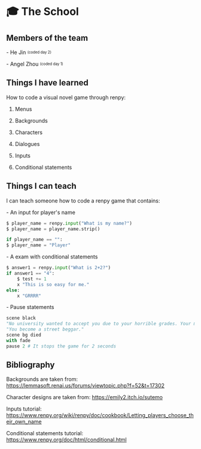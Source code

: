 # 🎓 The School

## Members of the team

\- He Jin <sup><sub>(coded day 2)<sub><sup>

\- Angel Zhou <sup><sub>(coded day 1)<sub><sup>

## Things I have learned

How to code a visual novel game through renpy:

1. Menus

2. Backgrounds

3. Characters

4. Dialogues

5. Inputs

6. Conditional statements

## Things I can teach

I can teach someone how to code a renpy game that contains:

\- An input for player's name
```Python
$ player_name = renpy.input("What is my name?")
$ player_name = player_name.strip()

if player_name == "":
$ player_name = "Player"
```

\- A exam with conditional statements
```Python
$ answer1 = renpy.input("What is 2+2?")
if answer1 == "4":
    $ test += 1
    x "This is so easy for me."
else:
    x "GRRRR"
```

\- Pause statements
```Python
scene black
"No university wanted to accept you due to your horrible grades. Your mom kicked you out of the house for scoring so bad in your exam and accused you to be adopted. Maybe you should have studied." 
"You become a street beggar."
scene bg died
with fade
pause 2 # It stops the game for 2 seconds
```

## Bibliography
Backgrounds are taken from: https://lemmasoft.renai.us/forums/viewtopic.php?f=52&t=17302

Character designs are taken from: https://emily2.itch.io/sutemo

Inputs tutorial: https://www.renpy.org/wiki/renpy/doc/cookbook/Letting_players_choose_their_own_name

Conditional statements tutorial: https://www.renpy.org/doc/html/conditional.html
